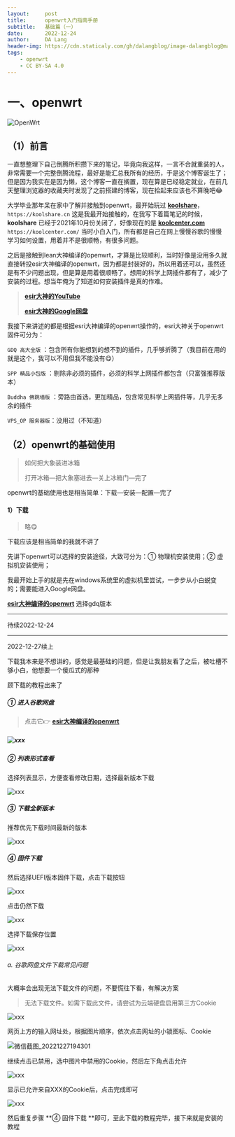 ```yaml
---
layout:     post
title:      openwrt入门指南手册
subtitle:   基础篇（一）
date:       2022-12-24
author:     DA Lang
header-img: https://cdn.staticaly.com/gh/dalangblog/image-dalangblog@main/20221224/xxx.1y9y7yqb0zds.webp
tags:
    - openwrt
    - CC BY-SA 4.0
---
```


# 一、openwrt

![OpenWrt](https://cdn.staticaly.com/gh/dalangblog/image-dalangblog@main/20221224/OpenWrt.webp)

## （1）前言

一直想整理下自己倒腾所积攒下来的笔记，毕竟向我这样，一言不合就重装的人，非常需要一个完整倒腾流程，最好是能汇总我所有的经历，于是这个博客诞生了；但是因为我实在是因为懒，这个博客一直在搁置，现在算是已经稳定就业，在前几天整理浏览器的收藏夹时发现了之前搭建的博客，现在拾起来应该也不算晚吧😂

大学毕业那年呆在家中了解并接触到openwrt，最开始玩过 [**koolshare**](https://koolshare.cn)，`https://koolshare.cn` 这是我最开始接触的，在我写下着篇笔记的时候，**koolshare** 已经于2021年10月份关闭了，好像现在的是 [**koolcenter.com**](https://koolcenter.com/) `https://koolcenter.com/` 当时小白入门，所有都是自己在网上慢慢谷歌的慢慢学习如何设置，用着并不是很顺畅，有很多问题。

之后是接触到lean大神编译的openwrt，才算是比较顺利，当时好像是没用多久就直接转投esir大神编译的openwrt，因为都是封装好的，所以用着还可以，虽然还是有不少问题出现，但是算是用着很顺畅了。想用的科学上网插件都有了，减少了安装的过程。想当年俺为了知道如何安装插件是真的作难。

> [**esir大神的YouTube**](https://www.youtube.com/@eSirPlayGround) 
>
> [**esir大神的Google网盘**](http://bit.ly/esirpg_googledrive)

我接下来讲述的都是根据esri大神编译的openwrt操作的，esri大神关于openwrt固件可分为：

`GDQ 高大全版` ：包含所有你能想到的想不到的插件，几乎够折腾了（我目前在用的就是这个，我可以不用但我不能没有😋）

`SPP 精品小包版` ：剔除非必须的插件，必须的科学上网插件都包含（只富强推荐版本）

`Buddha 佛跳墙版` ：旁路由首选，更加精品，包含常见科学上网插件等，几乎无多余的插件

`VPS_OP 服务器版`：没用过（不知道）

## （2）openwrt的基础使用

> 如何把大象装进冰箱
>
> 打开冰箱—把大象塞进去—关上冰箱门—完了

openwrt的基础使用也是相当简单：下载—安装—配置—完了

#### 1）下载

> 略😋

下载应该是相当简单的我就不讲了

先讲下openwrt可以选择的安装途径，大致可分为：① 物理机安装使用；② 虚拟机安装使用；

我最开始上手的就是先在windows系统里的虚拟机里尝试，一步步从小白蜕变的；需要能进入Google网盘。

[**esir大神编译的openwrt**](https://drive.google.com/drive/folders/1uRXg_krKHPrQneI3F2GNcSVRoCgkqESr) 选择gdq版本

------

待续2022-12-24

------

2022-12-27续上

下载我本来是不想讲的，感觉是最基础的问题，但是让我朋友看了之后，被吐槽不够小白，他想要一个傻瓜式的那种

顾下载的教程出来了

##### ① 进入谷歌网盘

> 点击它👉 [**esir大神编译的openwrt**](https://drive.google.com/drive/folders/1uRXg_krKHPrQneI3F2GNcSVRoCgkqESr) 

##### ![xxx](https://cdn.staticaly.com/gh/dalangblog/image-dalangblog@main/20221224/xxx.79ylpzzq2eo0.webp)

##### ② 列表形式查看

选择列表显示，方便查看修改日期，选择最新版本下载

![xxx](https://cdn.staticaly.com/gh/dalangblog/image-dalangblog@main/20221224/xxx.3p1hkhosczi.webp)

##### ③ 下载全新版本

推荐优先下载时间最新的版本

![xxx](https://cdn.staticaly.com/gh/dalangblog/image-dalangblog@main/20221224/xxx.2x3zkmxuotc0.webp)

##### ④ 固件下载

然后选择UEFI版本固件下载，点击下载按钮

![xxx](https://cdn.staticaly.com/gh/dalangblog/image-dalangblog@main/20221224/xxx.5tp1yxvvnpo0.webp)

点击仍然下载

![xxx](https://cdn.staticaly.com/gh/dalangblog/image-dalangblog@main/20221224/xxx.6e8f5jnxb8g0.webp)

选择下载保存位置

![xxx](https://cdn.staticaly.com/gh/dalangblog/image-dalangblog@main/20221224/xxx.ei9pbsiflig.webp)

###### a. 谷歌网盘文件下载常见问题

大概率会出现无法下载文件的问题，不要慌往下看，有解决方案

> 无法下载文件。如需下载此文件，请尝试为云端硬盘启用第三方Cookie

![xxx](https://cdn.staticaly.com/gh/dalangblog/image-dalangblog@main/20221224/xxx.7bncsyv1dyg0.webp)

网页上方的输入网址处，根据图片顺序，依次点击网址的小锁图标、Cookie

![微信截图_20221227194301](https://cdn.staticaly.com/gh/dalangblog/image-dalangblog@main/20221224/微信截图_20221227194301.642bxzgkgq80.webp)

继续点击已禁用，选中图片中禁用的Cookie，然后左下角点击允许

![xxx](https://cdn.staticaly.com/gh/dalangblog/image-dalangblog@main/20221224/xxx.35p2edv4wn00.webp)

显示已允许来自XXX的Cookie后，点击完成即可

![xxx](https://cdn.staticaly.com/gh/dalangblog/image-dalangblog@main/20221224/xxx.7bmkg3daxco0.webp)

然后重复步骤 **④ 固件下载 **即可，至此下载的教程完毕，接下来就是安装的教程

